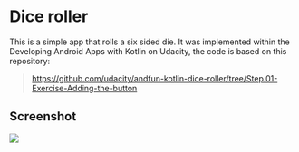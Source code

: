 # Dice roller

This is a simple app that rolls a six sided die. It was implemented within the Developing Android Apps with Kotlin on Udacity, the code is based on this repository:

> https://github.com/udacity/andfun-kotlin-dice-roller/tree/Step.01-Exercise-Adding-the-button

## Screenshot

![](https://drive.google.com/uc?export=view&id=16IaxvEADYqiAaO21CVeXtdKTq88mQkYg)

